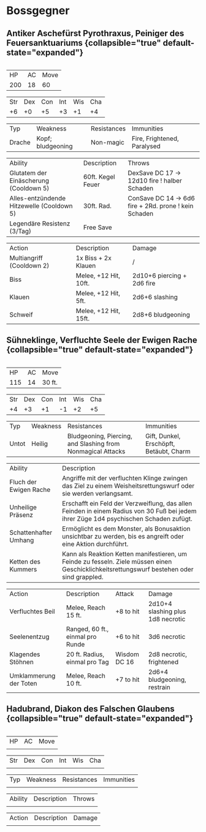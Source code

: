 # Bossgegner

## Antiker Aschefürst Pyrothraxus, Peiniger des Feuersanktuariums {collapsible="true" default-state="expanded"}
<img src="pyrothraxus.png" alt=""/>
<table>
<tr><td>HP</td><td>AC</td><td>Move</td></tr>
<tr><td>200</td><td>18</td><td>60</td></tr>
</table>

<table>
<tr><td>Str</td><td>Dex</td><td>Con</td><td>Int</td><td>Wis</td><td>Cha</td></tr>
<tr><td>+6</td><td>+0</td><td>+5</td><td>+3</td><td>+1</td><td>+4</td></tr>
</table>

<table>
<tr><td>Typ</td><td>Weakness</td><td>Resistances</td><td>Immunities</td></tr>
<tr><td>Drache</td><td>Kopf; bludgeoning</td><td>Non-magic</td><td>Fire, Frightened, Paralysed</td></tr>
</table>

<table>
<tr><td>Ability</td><td>Description</td><td>Throws</td></tr>
<tr><td>Glutatem der Einäscherung (Cooldown 5)</td><td>60ft. Kegel Feuer</td><td>DexSave DC 17 -&gt; 12d10 fire ! halber Schaden</td></tr>
<tr><td>Alles-entzündende Hitzewelle (Cooldown 5)</td><td>30ft. Rad.</td><td>ConSave DC 14 -&gt; 6d6 fire + 2Rd. prone ! kein Schaden</td></tr>
<tr><td>Legendäre Resistenz (3/Tag)</td><td>Free Save</td><td> </td></tr>
</table>

<table>
<tr><td>Action</td><td>Description</td><td>Damage</td></tr>
<tr><td>Multiangriff (Cooldown 2)</td><td>1x Biss + 2x Klauen</td><td>/</td></tr>
<tr><td>Biss</td><td>Melee, +12 Hit, 10ft.</td><td>2d10+6 piercing + 2d6 fire</td></tr>
<tr><td>Klauen</td><td>Melee, +12 Hit, 5ft.</td><td>2d6+6 slashing</td></tr>
<tr><td>Schweif</td><td>Melee, +12 Hit, 15ft.</td><td>2d8+6 bludgeoning</td></tr>
</table>

<!--
## Eisiger Herrscher der Wildnis Boreanos, Peiniger der Schneelande {collapsible="true" default-state="expanded"}
<img src="boreanos.png" alt=""/>
<table>
<tr><td>HP</td><td>AC</td><td>Move</td></tr>
<tr><td> </td><td> </td><td> </td></tr>
</table>

<table>
<tr><td>Str</td><td>Dex</td><td>Con</td><td>Int</td><td>Wis</td><td>Cha</td></tr>
<tr><td> </td><td> </td><td> </td><td> </td><td> </td><td> </td></tr>
</table>

<table>
<tr><td>Typ</td><td>Weakness</td><td>Resistances</td><td>Immunities</td></tr>
<tr><td> </td><td> </td><td> </td><td> </td></tr>
</table>

<table>
<tr><td>Ability</td><td>Description</td><td>Throws</td></tr>
<tr><td> </td><td> </td><td> </td></tr>
</table>

<table>
<tr><td>Action</td><td>Description</td><td>Damage</td></tr>
<tr><td> </td><td> </td><td> </td></tr>
</table>
-->

<!--
## Steinernes Donnerungetüm Elektrabrax, Peiniger des Biltzaltars {collapsible="true" default-state="expanded"}
<img src="elektrabrax.png" alt=""/>
<table>
<tr><td>HP</td><td>AC</td><td>Move</td></tr>
<tr><td> </td><td> </td><td> </td></tr>
</table>

<table>
<tr><td>Str</td><td>Dex</td><td>Con</td><td>Int</td><td>Wis</td><td>Cha</td></tr>
<tr><td> </td><td> </td><td> </td><td> </td><td> </td><td> </td></tr>
</table>

<table>
<tr><td>Typ</td><td>Weakness</td><td>Resistances</td><td>Immunities</td></tr>
<tr><td> </td><td> </td><td> </td><td> </td></tr>
</table>

<table>
<tr><td>Ability</td><td>Description</td><td>Throws</td></tr>
<tr><td> </td><td> </td><td> </td></tr>
</table>

<table>
<tr><td>Action</td><td>Description</td><td>Damage</td></tr>
<tr><td> </td><td> </td><td> </td></tr>
</table>
-->

<!--
## Tyrann der Lüfte Faergrias Grawafyr, Peiniger des Palasts des Windes {collapsible="true" default-state="expanded"}
<img src="grawafyr.png" alt=""/>
<table>
<tr><td>HP</td><td>AC</td><td>Move</td></tr>
<tr><td> </td><td> </td><td> </td></tr>
</table>

<table>
<tr><td>Str</td><td>Dex</td><td>Con</td><td>Int</td><td>Wis</td><td>Cha</td></tr>
<tr><td> </td><td> </td><td> </td><td> </td><td> </td><td> </td></tr>
</table>

<table>
<tr><td>Typ</td><td>Weakness</td><td>Resistances</td><td>Immunities</td></tr>
<tr><td> </td><td> </td><td> </td><td> </td></tr>
</table>

<table>
<tr><td>Ability</td><td>Description</td><td>Throws</td></tr>
<tr><td> </td><td> </td><td> </td></tr>
</table>

<table>
<tr><td>Action</td><td>Description</td><td>Damage</td></tr>
<tr><td> </td><td> </td><td> </td></tr>
</table>
-->

<!--
## Grausamer Meeresleviathan Abyssor, Peiniger des Quellheiligtums {collapsible="true" default-state="expanded"}
<img src="abyssor.png" alt=""/>
<table>
<tr><td>HP</td><td>AC</td><td>Move</td></tr>
<tr><td> </td><td> </td><td> </td></tr>
</table>

<table>
<tr><td>Str</td><td>Dex</td><td>Con</td><td>Int</td><td>Wis</td><td>Cha</td></tr>
<tr><td> </td><td> </td><td> </td><td> </td><td> </td><td> </td></tr>
</table>

<table>
<tr><td>Typ</td><td>Weakness</td><td>Resistances</td><td>Immunities</td></tr>
<tr><td> </td><td> </td><td> </td><td> </td></tr>
</table>

<table>
<tr><td>Ability</td><td>Description</td><td>Throws</td></tr>
<tr><td> </td><td> </td><td> </td></tr>
</table>

<table>
<tr><td>Action</td><td>Description</td><td>Damage</td></tr>
<tr><td> </td><td> </td><td> </td></tr>
</table>
-->


## Sühneklinge, Verfluchte Seele der Ewigen Rache {collapsible="true" default-state="expanded"}
<img src="suehneklinge.png" alt=""/>
<table>
<tr><td>HP</td><td>AC</td><td>Move</td></tr>
<tr><td>115</td><td>14</td><td>30 ft.</td></tr>
</table>

<table>
<tr><td>Str</td><td>Dex</td><td>Con</td><td>Int</td><td>Wis</td><td>Cha</td></tr>
<tr><td>+4</td><td>+3</td><td>+1</td><td>-1</td><td>+2</td><td>+5</td></tr>
</table>

<table>
<tr><td>Typ</td><td>Weakness</td><td>Resistances</td><td>Immunities</td></tr>
<tr><td>Untot</td><td>Heilig</td><td>Bludgeoning, Piercing, and Slashing from Nonmagical Attacks</td><td>Gift, Dunkel, Erschöpft, Betäubt, Charm</td></tr>
</table>

<table>
<tr><td>Ability</td><td>Description</td></tr>
<tr><td>Fluch der Ewigen Rache</td><td>Angriffe mit der verfluchten Klinge zwingen das Ziel zu einem Weisheitsrettungswurf oder sie werden verlangsamt.</td></tr>
<tr><td>Unheilige Präsenz</td><td>Erschafft ein Feld der Verzweiflung, das allen Feinden in einem Radius von 30 Fuß bei jedem ihrer Züge 1d4 psychischen Schaden zufügt.</td></tr>
<tr><td>Schattenhafter Umhang</td><td>Ermöglicht es dem Monster, als Bonusaktion unsichtbar zu werden, bis es angreift oder eine Aktion durchführt.</td></tr>
<tr><td>Ketten des Kummers</td><td>Kann als Reaktion Ketten manifestieren, um Feinde zu fesseln. Ziele müssen einen Geschicklichkeitsrettungswurf bestehen oder sind grappled.</td></tr>
</table>

<table>
<tr><td>Action</td><td>Description</td><td>Attack</td><td>Damage</td></tr>
<tr><td>Verfluchtes Beil</td><td>Melee, Reach 15 ft.</td><td>+8 to hit</td><td>2d10+4 slashing plus 1d8 necrotic</td></tr>
<tr><td>Seelenentzug</td><td>Ranged, 60 ft., einmal pro Runde</td><td>+6 to hit</td><td>3d6 necrotic</td></tr>
<tr><td>Klagendes Stöhnen</td><td>20 ft. Radius, einmal pro Tag</td><td>Wisdom DC 16</td><td>2d8 necrotic, frightened</td></tr>
<tr><td>Umklammerung der Toten</td><td>Melee, Reach 10 ft.</td><td>+7 to hit</td><td>2d6+4 bludgeoning, restrain</td></tr>
</table>

<!--
## Tetravora, Vierköpfiges Schreckensranken-Nachtschattengestrüpp {collapsible="true" default-state="expanded"}
<img src="tetravora.png" alt=""/>
<table>
<tr><td>HP</td><td>AC</td><td>Move</td></tr>
<tr><td> </td><td> </td><td> </td></tr>
</table>

<table>
<tr><td>Str</td><td>Dex</td><td>Con</td><td>Int</td><td>Wis</td><td>Cha</td></tr>
<tr><td> </td><td> </td><td> </td><td> </td><td> </td><td> </td></tr>
</table>

<table>
<tr><td>Typ</td><td>Weakness</td><td>Resistances</td><td>Immunities</td></tr>
<tr><td> </td><td> </td><td> </td><td> </td></tr>
</table>

<table>
<tr><td>Ability</td><td>Description</td><td>Throws</td></tr>
<tr><td> </td><td> </td><td> </td></tr>
</table>

<table>
<tr><td>Action</td><td>Description</td><td>Damage</td></tr>
<tr><td> </td><td> </td><td> </td></tr>
</table>
-->


## Hadubrand, Diakon des Falschen Glaubens {collapsible="true" default-state="expanded"}
<img src="hadubrand.png" alt=""/>
<table>
<tr><td>HP</td><td>AC</td><td>Move</td></tr>
<tr><td> </td><td> </td><td> </td></tr>
</table>

<table>
<tr><td>Str</td><td>Dex</td><td>Con</td><td>Int</td><td>Wis</td><td>Cha</td></tr>
<tr><td> </td><td> </td><td> </td><td> </td><td> </td><td> </td></tr>
</table>

<table>
<tr><td>Typ</td><td>Weakness</td><td>Resistances</td><td>Immunities</td></tr>
<tr><td> </td><td> </td><td> </td><td> </td></tr>
</table>

<table>
<tr><td>Ability</td><td>Description</td><td>Throws</td></tr>
<tr><td> </td><td> </td><td> </td></tr>
</table>

<table>
<tr><td>Action</td><td>Description</td><td>Damage</td></tr>
<tr><td> </td><td> </td><td> </td></tr>
</table>